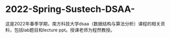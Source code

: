 ﻿# 2022-Spring-Sustech-DSAA-
这是2022年春季学期，南方科技大学dsaa（数据结构与算法分析）课程的相关资料，包括lab题目和lecture ppt。授课老师为程然教授。
